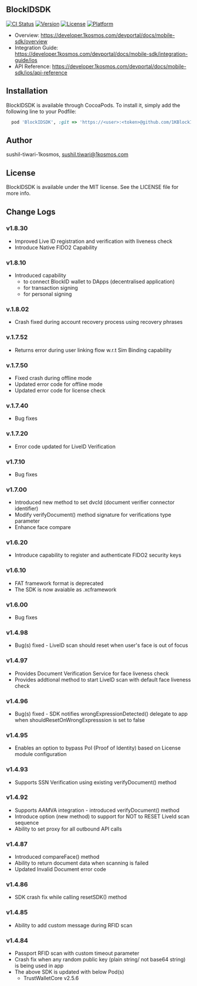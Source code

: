 ## BlockIDSDK

[![CI Status](https://img.shields.io/travis/sushil-tiwari-1kosmos/BlockIDSDK.svg?style=flat)](https://travis-ci.org/sushil-tiwari-1kosmos/BlockIDSDK)
[![Version](https://img.shields.io/cocoapods/v/BlockIDSDK.svg?style=flat)](https://cocoapods.org/pods/BlockIDSDK)
[![License](https://img.shields.io/cocoapods/l/BlockIDSDK.svg?style=flat)](https://cocoapods.org/pods/BlockIDSDK)
[![Platform](https://img.shields.io/cocoapods/p/BlockIDSDK.svg?style=flat)](https://cocoapods.org/pods/BlockIDSDK)

- Overview: https://developer.1kosmos.com/devportal/docs/mobile-sdk/overview 
- Integration Guide: https://developer.1kosmos.com/devportal/docs/mobile-sdk/integration-guide/ios
- API Reference: https://developer.1kosmos.com/devportal/docs/mobile-sdk/ios/api-reference

## Installation

BlockIDSDK is available through CocoaPods. To install it, simply add the following line to your Podfile:

```ruby
  pod 'BlockIDSDK', :git => 'https://<user>:<token>@github.com/1KBlockID/ios-blockidsdk.git', :tag => '1.8.02'
```

## Author

sushil-tiwari-1kosmos, sushil.tiwari@1kosmos.com

## License

BlockIDSDK is available under the MIT license. See the LICENSE file for more info.

## Change Logs
### v1.8.30
- Improved Live ID registration and verification with liveness check
- Introduce Native FIDO2 Capability

### v1.8.10
- Introduced capability
   - to connect BlockID wallet to DApps (decentralised application)
   - for transaction signing
   - for personal signing
   
### v.1.8.02
- Crash fixed during account recovery process using recovery phrases

### v.1.7.52
- Returns error during user linking flow w.r.t Sim Binding capability    

### v.1.7.50
- Fixed crash during offline mode
- Updated error code for offline mode  
- Updated error code for license check

### v.1.7.40
- Bug fixes

### v.1.7.20
- Error code updated for LiveID Verification

### v1.7.10
- Bug fixes

### v1.7.00
- Introduced new method to set dvcId (document verifier connector identifier)
- Modify verifyDocument() method signature for verifications type parameter
- Enhance face compare

### v1.6.20
- Introduce capability to register and authenticate FIDO2 security keys

### v1.6.10
- FAT framework format is deprecated
- The SDK is now avaiable as .xcframework

### v1.6.00
- Bug fixes

### v1.4.98
- Bug(s) fixed - LiveID scan should reset when user's face is out of focus

### v1.4.97
- Provides Document Verification Service for face liveness check
- Provides addtional method to start LiveID scan with default face liveness check

### v1.4.96
- Bug(s) fixed - SDK notifies wrongExpressionDetected() delegate to app when shouldResetOnWrongExpresssion is set to false

### v1.4.95
- Enables an option to bypass PoI (Proof of Identity) based on License module configuration

### v1.4.93
- Supports SSN Verification using existing verifyDocument() method

### v1.4.92
- Supports AAMVA integration - introduced verifyDocument() method
- Introduce option (new method) to support for NOT to RESET LiveId scan sequence
- Ability to set proxy for all outbound API calls

### v1.4.87
- Introduced compareFace() method
- Ability to return document data when scanning is failed
- Updated Invalid Document error code

### v1.4.86
- SDK crash fix while calling resetSDK() method

### v1.4.85
- Ability to add custom message during RFID scan

### v1.4.84
- Passport RFID scan with custom timeout parameter
- Crash fix when any random public key (plain string/ not base64 string) is being used in app
- The above SDK is updated with below Pod(s)
    - TrustWalletCore v2.5.6